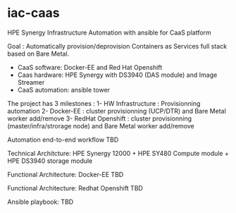 # iac-caas
HPE Synergy Infrastructure Automation with ansible for CaaS platform

Goal : Automatically provision/deprovision Containers as Services full stack based on Bare Metal.
- CaaS software: Docker-EE and Red Hat Openshift
- Caas hardware: HPE Synergy with DS3940 (DAS module) and Image Streamer
- CaaS automation: ansible tower

The project has 3 milestones :
1- HW Infrastructure : Provisionning automation
2- Docker-EE : cluster provisionning (UCP/DTR) and Bare Metal worker add/remove
3- RedHat Openshift : cluster provisionning (master/infra/strorage node) and Bare Metal worker add/remove

Automation end-to-end workflow
TBD

Technical Architcture: HPE Synergy 12000 + HPE SY480 Compute module + HPE DS3940 storage module

Functional  Architecture: Docker-EE
TBD

Functional  Architecture: Redhat Openshift
TBD

Ansible playbook:
TBD